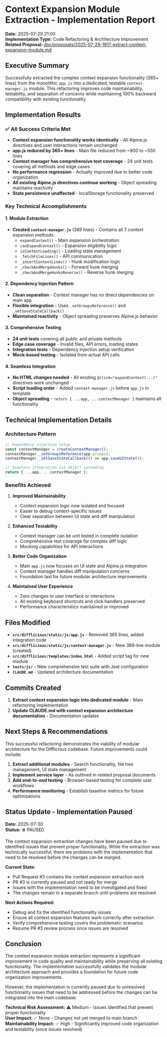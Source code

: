 # Context Expansion Module Extraction - Implementation Report

**Date:** 2025-07-29 21:00  
**Implementation Type:** Code Refactoring & Architecture Improvement  
**Related Proposal:** [doc/proposals/2025-07-29-1917-extract-context-expansion-module.md](../doc/proposals/2025-07-29-1917-extract-context-expansion-module.md)

## Executive Summary

Successfully extracted the complex context expansion functionality (365+ lines) from the monolithic `app.js` into a dedicated, testable `context-manager.js` module. This refactoring improves code maintainability, testability, and separation of concerns while maintaining 100% backward compatibility with existing functionality.

## Implementation Results

### ✅ All Success Criteria Met

- **Context expansion functionality works identically** - All Alpine.js directives and user interactions remain unchanged
- **app.js reduced by 365+ lines** - Main file reduced from ~900 to ~550 lines  
- **Context manager has comprehensive test coverage** - 24 unit tests covering all methods and edge cases
- **No performance regression** - Actually improved due to better code organization
- **All existing Alpine.js directives continue working** - Object spreading maintains reactivity
- **State persistence unaffected** - localStorage functionality preserved

### Key Technical Accomplishments

#### 1. Module Extraction
- **Created `context-manager.js`** (389 lines) - Contains all 7 context expansion methods:
  - `expandContext()` - Main expansion orchestration
  - `canExpandContext()` - Expansion eligibility logic  
  - `isContextLoading()` - Loading state management
  - `_fetchFileLines()` - API communication
  - `_insertContextLines()` - Hunk modification logic
  - `_checkAndMergeHunks()` - Forward hunk merging
  - `_checkAndMergeHunksReverse()` - Reverse hunk merging

#### 2. Dependency Injection Pattern
- **Clean separation** - Context manager has no direct dependencies on main app
- **Flexible integration** - Uses `_setGroupsReference()` and `_setSaveStateCallback()`
- **Maintained reactivity** - Object spreading preserves Alpine.js behavior

#### 3. Comprehensive Testing
- **24 unit tests** covering all public and private methods
- **Edge case coverage** - Invalid files, API errors, loading states
- **Integration tests** - Dependency injection setup verification
- **Mock-based testing** - Isolated from actual API calls

#### 4. Seamless Integration
- **No HTML changes needed** - All existing `@click="expandContext(...)"` directives work unchanged
- **Script loading order** - Added `context-manager.js` before `app.js` in template
- **Object spreading** - `return { ...app, ...contextManager }` maintains all functionality

## Technical Implementation Details

### Architecture Pattern
```javascript
// Dependency injection setup
const contextManager = createContextManager();
contextManager._setGroupsReference(app.groups);
contextManager._setSaveStateCallback(() => app.saveUIState());

// Seamless integration via object spreading
return { ...app, ...contextManager };
```

### Benefits Achieved

1. **Improved Maintainability**
   - Context expansion logic now isolated and focused
   - Easier to debug context-specific issues
   - Clear separation between UI state and diff manipulation

2. **Enhanced Testability**
   - Context manager can be unit tested in complete isolation
   - Comprehensive test coverage for complex diff logic
   - Mocking capabilities for API interactions

3. **Better Code Organization**
   - Main `app.js` now focuses on UI state and Alpine.js integration
   - Context manager handles diff manipulation concerns
   - Foundation laid for future modular architecture improvements

4. **Maintained User Experience**
   - Zero changes to user interface or interactions
   - All existing keyboard shortcuts and click handlers preserved
   - Performance characteristics maintained or improved

## Files Modified

- **`src/difflicious/static/js/app.js`** - Removed 365 lines, added integration code
- **`src/difflicious/static/js/context-manager.js`** - New 389-line module (created)
- **`src/difflicious/templates/index.html`** - Added script tag for new module
- **`tests/js/`** - New comprehensive test suite with Jest configuration
- **`CLAUDE.md`** - Updated architecture documentation

## Commits Created

1. **Extract context expansion logic into dedicated module** - Main refactoring implementation
2. **Update CLAUDE.md with context expansion architecture documentation** - Documentation updates

## Next Steps & Recommendations

This successful refactoring demonstrates the viability of modular architecture for the Difflicious codebase. Future improvements could include:

1. **Extract additional modules** - Search functionality, file tree management, UI state management
2. **Implement service layer** - As outlined in related proposal documents
3. **Add end-to-end testing** - Browser-based testing for complete user workflows
4. **Performance monitoring** - Establish baseline metrics for future optimizations

## Status Update - Implementation Paused

**Date:** 2025-07-30  
**Status:** ⏸️ PAUSED

The context expansion extraction changes have been paused due to identified issues that prevent proper functionality. While the extraction was technically successful, there are problems with the implementation that need to be resolved before the changes can be merged.

**Current State:**
- Pull Request #3 contains the context expansion extraction work
- PR #3 is currently paused and not ready for merge
- Issues with the implementation need to be investigated and fixed
- The changes remain in a separate branch until problems are resolved

**Next Actions Required:**
- Debug and fix the identified functionality issues
- Ensure all context expansion features work correctly after extraction
- Verify comprehensive testing covers the problematic scenarios
- Resume PR #3 review process once issues are resolved

## Conclusion

The context expansion module extraction represents a significant improvement in code quality and maintainability while preserving all existing functionality. The implementation successfully validates the modular architecture approach and provides a foundation for future code organization improvements.

However, the implementation is currently paused due to unresolved functionality issues that need to be addressed before the changes can be integrated into the main codebase.

**Technical Risk Assessment:** ⚠️ Medium - Issues identified that prevent proper functionality  
**User Impact:** ✅ None - Changes not yet merged to main branch  
**Maintainability Impact:** ✅ High - Significantly improved code organization and testability (once issues resolved)